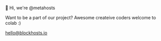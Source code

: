 👋 Hi, we're @metahosts

Want to be a part of our project? Awesome createive coders welcome to colab :)

hello@blockhosts.io


<!---
metahosts/metahosts is a ✨ special ✨ repository because its `README.md` (this file) appears on your GitHub profile.
You can click the Preview link to take a look at your changes.
--->
